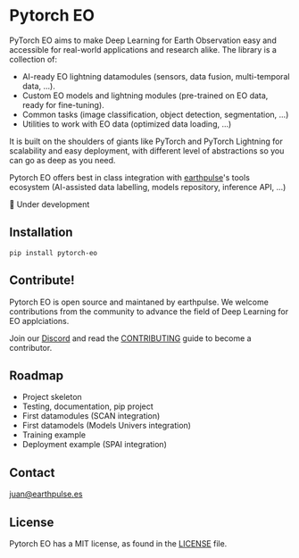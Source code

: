 # Pytorch EO

PyTorch EO aims to make Deep Learning for Earth Observation easy and accessible for real-world applications and research alike. The library is a collection of:

- AI-ready EO lightning datamodules (sensors, data fusion, multi-temporal data, ...).
- Custom EO models and lightning modules (pre-trained on EO data, ready for fine-tuning).
- Common tasks (image classification, object detection, segmentation, ...)
- Utilities to work with EO data (optimized data loading, ...)

It is built on the shoulders of giants like PyTorch and PyTorch Lightning for scalability and easy deployment, with different level of abstractions so you can go as deep as you need.

Pytorch EO offers best in class integration with [earthpulse](https://earthpulse.ai/)'s tools ecosystem (AI-assisted data labelling, models repository, inference API, ...)

🚧  Under development

## Installation

```
pip install pytorch-eo
```

## Contribute!

Pytorch EO is open source and maintaned by earthpulse. We welcome contributions from the community to advance the field of Deep Learning for EO applciations.

Join our [Discord](https://discord.gg/Pa2PRuhGUX) and read the [CONTRIBUTING](./CONTRIBUTING.md) guide to become a contributor.

## Roadmap 

- Project skeleton
- Testing, documentation, pip project
- First datamodules (SCAN integration)
- First datamodels (Models Univers integration)
- Training example
- Deployment example (SPAI integration)

## Contact

juan@earthpulse.es

## License

Pytorch EO has a MIT license, as found in the [LICENSE](LICENSE) file.